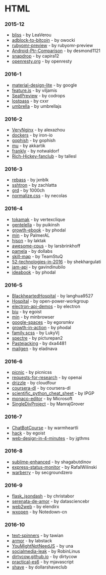 # HTML


### 2015-12
- [bliss](https://github.com/LeaVerou/bliss) - by LeaVerou
- [adblock-to-bitcoin](https://github.com/owocki/adblock-to-bitcoin) - by owocki
- [rubyomr-preview](https://github.com/rubyomr-preview/rubyomr-preview) - by rubyomr-preview
- [Android-Ptr-Comparison](https://github.com/desmond1121/Android-Ptr-Comparison) - by desmond1121
- [snapdrop](https://github.com/capira12/snapdrop) - by capira12
- [openresty.org](https://github.com/openresty/openresty.org) - by openresty

### 2016-1
- [material-design-lite](https://github.com/google/material-design-lite) - by google
- [feature.js](https://github.com/viljamis/feature.js) - by viljamis
- [SeatPreview](https://github.com/codrops/SeatPreview) - by codrops
- [lostpass](https://github.com/cxxr/lostpass) - by cxxr
- [umbrella](https://github.com/umbrellajs/umbrella) - by umbrellajs

### 2016-2
- [VeryNginx](https://github.com/alexazhou/VeryNginx) - by alexazhou
- [dockers](https://github.com/iron-io/dockers) - by iron-io
- [gophish](https://github.com/gophish/gophish) - by gophish
- [mu](https://github.com/akkartik/mu) - by akkartik
- [frankly](https://github.com/notwaldorf/frankly) - by notwaldorf
- [Rich-Hickey-fanclub](https://github.com/tallesl/Rich-Hickey-fanclub) - by tallesl

### 2016-3
- [rebass](https://github.com/jxnblk/rebass) - by jxnblk
- [sshtron](https://github.com/zachlatta/sshtron) - by zachlatta
- [grd](https://github.com/1000ch/grd) - by 1000ch
- [normalize.css](https://github.com/necolas/normalize.css) - by necolas

### 2016-4
- [tokamak](https://github.com/vertexclique/tokamak) - by vertexclique
- [gentelella](https://github.com/puikinsh/gentelella) - by puikinsh
- [growth-ebook](https://github.com/phodal/growth-ebook) - by phodal
- [min](https://github.com/PalmerAL/min) - by PalmerAL
- [hjson](https://github.com/laktak/hjson) - by laktak
- [awesome-cpus](https://github.com/larsbrinkhoff/awesome-cpus) - by larsbrinkhoff
- [pamela](https://github.com/dollabs/pamela) - by dollabs
- [skill-map](https://github.com/TeamStuQ/skill-map) - by TeamStuQ
- [52-technologies-in-2016](https://github.com/shekhargulati/52-technologies-in-2016) - by shekhargulati
- [jam-api](https://github.com/gavindinubilo/jam-api) - by gavindinubilo
- [ideabook](https://github.com/phodal/ideabook) - by phodal

### 2016-5
- [BlackheartedHospital](https://github.com/langhua9527/BlackheartedHospital) - by langhua9527
- [Hospital](https://github.com/open-power-workgroup/Hospital) - by open-power-workgroup
- [electron-api-demos](https://github.com/electron/electron-api-demos) - by electron
- [biu](https://github.com/egoist/biu) - by egoist
- [min](https://github.com/minbrowser/min) - by minbrowser
- [google-spaces](https://github.com/egorsmkv/google-spaces) - by egorsmkv
- [growth-in-action](https://github.com/phodal/growth-in-action) - by phodal
- [family.scss](https://github.com/LukyVj/family.scss) - by LukyVj
- [spectre](https://github.com/picturepan2/spectre) - by picturepan2
- [Pastejacking](https://github.com/dxa4481/Pastejacking) - by dxa4481
- [mailgen](https://github.com/eladnava/mailgen) - by eladnava

### 2016-6
- [picnic](https://github.com/picnicss/picnic) - by picnicss
- [requests-for-research](https://github.com/openai/requests-for-research) - by openai
- [drizzle](https://github.com/cloudfour/drizzle) - by cloudfour
- [coursera-dl](https://github.com/coursera-dl/coursera-dl) - by coursera-dl
- [scientific_python_cheat_sheet](https://github.com/IPGP/scientific_python_cheat_sheet) - by IPGP
- [monaco-editor](https://github.com/Microsoft/monaco-editor) - by Microsoft
- [SingleDivProject](https://github.com/ManrajGrover/SingleDivProject) - by ManrajGrover

### 2016-7
- [ChatBotCourse](https://github.com/warmheartli/ChatBotCourse) - by warmheartli
- [hack](https://github.com/egoist/hack) - by egoist
- [web-design-in-4-minutes](https://github.com/jgthms/web-design-in-4-minutes) - by jgthms

### 2016-8
- [sublime-enhanced](https://github.com/shagabutdinov/sublime-enhanced) - by shagabutdinov
- [express-status-monitor](https://github.com/RafalWilinski/express-status-monitor) - by RafalWilinski
- [warberry](https://github.com/secgroundzero/warberry) - by secgroundzero

### 2016-9
- [flask_jsondash](https://github.com/christabor/flask_jsondash) - by christabor
- [serenata-de-amor](https://github.com/datasciencebr/serenata-de-amor) - by datasciencebr
- [web2web](https://github.com/elendirx/web2web) - by elendirx
- [wxopen](https://github.com/Notedown-cn/wxopen) - by Notedown-cn

### 2016-10
- [text-spinners](https://github.com/tawian/text-spinners) - by tawian
- [armor](https://github.com/labstack/armor) - by labstack
- [YouMightNotNeedJS](https://github.com/una/YouMightNotNeedJS) - by una
- [socialmedia-leak](https://github.com/RobinLinus/socialmedia-leak) - by RobinLinus
- [dirtycow.github.io](https://github.com/dirtycow/dirtycow.github.io) - by dirtycow
- [practical-es6](https://github.com/mjavascript/practical-es6) - by mjavascript
- [shave](https://github.com/dollarshaveclub/shave) - by dollarshaveclub
